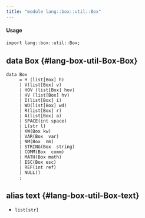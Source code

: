 ```yaml
---
title: "module lang::box::util::Box"
---
```


#### Usage

`import lang::box::util::Box;`

## data Box {#lang-box-util-Box-Box}

```rascal
data Box  
     = H (list[Box] h)
     | V(list[Box] v)
     | HOV (list[Box] hov)
     | HV (list[Box] hv)
     | I(list[Box] i)
     | WD(list[Box] wd)
     | R(list[Box] r)
     | A(list[Box] a)
     | SPACE(int space)
     | L(str l)
     | KW(Box kw)
     | VAR(Box  var)
     | NM(Box  nm)
     | STRING(Box  string)
     | COMM(Box  comm)
     | MATH(Box math)
     | ESC(Box esc)
     | REF(int ref)
     | NULL()
     ;
```

## alias text {#lang-box-util-Box-text}

* `list[str]`

